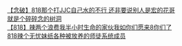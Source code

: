 [【念破】818那个打JJC自己水的不行 还非要说别人是宏的花哥](http://tieba.baidu.com/p/3115649071?see_lz=1&pn=)   
[就是个碎碎念的树洞](http://tieba.baidu.com/p/3117379566?see_lz=1&pn=)   
[【818】辣两个浪费我半小时生命的家伙我如你们愿来8你们了](http://tieba.baidu.com/p/3117314830?see_lz=1&pn=)   
[818辣个无忧妹纸各种被放养的师徒系统成员](http://tieba.baidu.com/p/3116074886?see_lz=1&pn=)   

